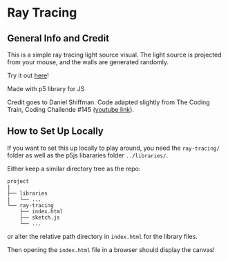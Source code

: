 # Ray Tracing

## General Info and Credit

This is a simple ray tracing light source visual.
The light source is projected from your mouse, and the walls are generated randomly.

Try it out [here](https://matthiebl.github.io/visuals/ray-tracing/)!

Made with p5 library for JS

Credit goes to Daniel Shiffman.
Code adapted slightly from The Coding Train,
Coding Challende #145 ([youtube link](https://www.youtube.com/watch?v=TOEi6T2mtHo&ab_channel=TheCodingTrain)).



## How to Set Up Locally

If you want to set this up locally to play around, you need the `ray-tracing/` folder
as well as the p5js libararies folder `../libraries/`.

Either keep a similar directory tree as the repo:
```
project
|
├── libraries
|   └── ...
└── ray-tracing
    ├── index.html
    ├── sketch.js
    └── ...
```

or alter the relative path directory in `index.html` for the library files.

Then opening the `index.html` file in a browser should display the canvas!
